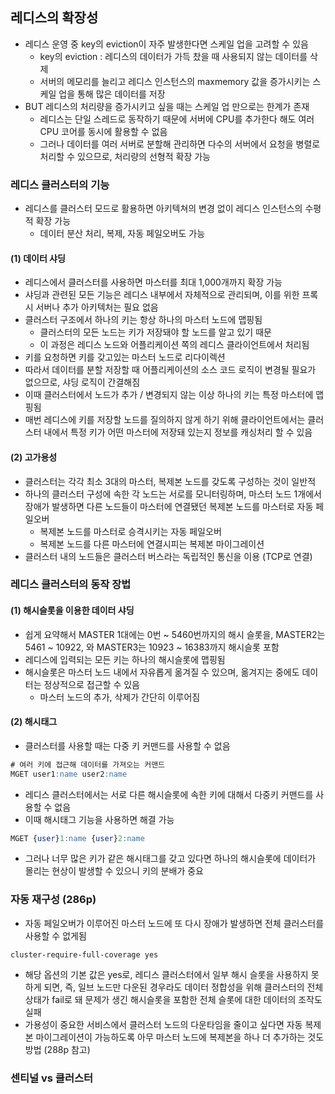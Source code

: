 
## 레디스의 확장성 
- 레디스 운영 중 key의 eviction이 자주 발생한다면 스케일 업을 고려할 수 있음
	- key의 eviction : 레디스의 데이터가 가득 찼을 때 사용되지 않는 데이터를 삭제
	- 서버의 메모리를 늘리고 레디스 인스턴스의 maxmemory 값을 증가시키는 스케일 업을 통해 많은 데이터를 저장
- BUT 레디스의 처리량을 증가시키고 싶을 때는 스케일 업 만으로는 한계가 존재
	- 레디스는 단일 스레드로 동작하기 때문에 서버에 CPU를 추가한다 해도 여러 CPU 코어를 동시에 활용할 수 없음
	- 그러나 데이터를 여러 서버로 분할해 관리하면 다수의 서버에서 요청을 병렬로 처리할 수 있으므로, 처리량의 선형적 확장 가능

### 레디스 클러스터의 기능
- 레디스를 클러스터 모드로 활용하면 아키텍쳐의 변경 없이 레디스 인스턴스의 수평적 확장 가능
	- 데이터 분산 처리, 복제, 자동 페일오버도 가능

#### (1) 데이터 샤딩
- 레디스에서 클러스터를 사용하면 마스터를 최대 1,000개까지 확장 가능
- 샤딩과 관련된 모든 기능은 레디스 내부에서 자체적으로 관리되며, 이를 위한 프록시 서버나 추가 아키텍처는 필요 없음
- 클러스터 구조에서 하나의 키는 항상 하나의 마스터 노드에 맵핑됨
	- 클러스터의 모든 노드는 키가 저장돼야 할 노드를 알고 있기 때문
	- 이 과정은 레디스 노드와 어플리케이션 쪽의 레디스 클라이언트에서 처리됨
- 키를 요청하면 키를 갖고있는 마스터 노드로 리다이렉션
- 따라서 데이터를 분할 저장할 때 어플리케이션의 소스 코드 로직이 변경될 필요가 없으므로, 샤딩 로직이 간결해짐
- 이때 클러스터에서 노드가 추가 / 변경되지 않는 이상 하나의 키는 특정 마스터에 맵핑됨
- 매번 레디스에 키를 저장할 노드를 질의하지 않게 하기 위해 클라이언트에서는 클러스터 내에서 특정 키가 어떤 마스터에 저장돼 있는지 정보를 캐싱처리 할 수 있음

#### (2) 고가용성
- 클러스터는 각각 최소 3대의 마스터, 복제본 노드를 갖도록 구성하는 것이 일반적
- 하나의 클러스터 구성에 속한 각 노드는 서로를 모니터링하며, 마스터 노드 1개에서 장애가 발생하면 다른 노드들이 마스터에 연결됐던 복제본 노드를 마스터로 자동 페일오버 
	- 복제본 노드를 마스터로 승격시키는 자동 페일오버
	- 복제본 노드를 다른 마스터에 연결시피는 복제본 마이그레이션
- 클러스터 내의 노드들은 클러스터 버스라는 독립적인 통신을 이용 (TCP로 연결)


### 레디스 클러스터의 동작 장법
#### (1) 해시슬롯을 이용한 데이터 샤딩
- 쉽게 요약해서 MASTER 1대에는 0번 ~ 5460번까지의 해시 슬롯을, MASTER2는 5461 ~ 10922, 와 MASTER3는 10923 ~ 16383까지 해시슬롯 포함
- 레디스에 입력되는 모든 키는 하나의 해시슬롯에 맵핑됨
- 해시슬롯은 마스터 노드 내에서 자유롭게 옮겨질 수 있으며, 옮겨지는 중에도 데이터는 정상적으로 접근할 수 있음 
	- 마스터 노드의 추가, 삭제가 간단히 이루어짐

#### (2) 해시태그
- 클러스터를 사용할 때는 다중 키 커맨드를 사용할 수 없음
``` sql
# 여러 키에 접근해 데이터를 가져오는 커맨드
MGET user1:name user2:name
```
- 레디스 클러스터에서는 서로 다른 해시슬롯에 속한 키에 대해서 다중키 커맨드를 사용할 수 없음
- 이때 해시태그 기능을 사용하면 해결 가능
``` sql
MGET {user}1:name {user}2:name
```
- 그러나 너무 많은 키가 같은 해시태그를 갖고 있다면 하나의 해시슬롯에 데이터가 몰리는 현상이 발생할 수 있으니 키의 분배가 중요


### 자동 재구성 (286p)
- 자동 페일오버가 이루어진 마스터 노드에 또 다시 장애가 발생하면 전체 클러스터를 사용할 수 없게됨
```
cluster-require-full-coverage yes
```
- 해당 옵션의 기본 값은 yes로, 레디스 클러스터에서 일부 해시 슬롯을 사용하지 못하게 되면, 즉, 일브 노드만 다운된 경우라도 데이터 정합성을 위해 클러스터의 전체 상태가 fail로 돼 문제가 생긴 해시슬롯을 포함한 전체 슬롯에 대한 데이터의 조작도 실패
- 가용성이 중요한 서비스에서 클러스터 노드의 다운타임을 줄이고 싶다면 자동 복제본 마이그레이션이 가능하도록 아무 마스터 노드에 복제본을 하나 더 추가하는 것도 방법 (288p 참고)



### 센티널 vs 클러스터
